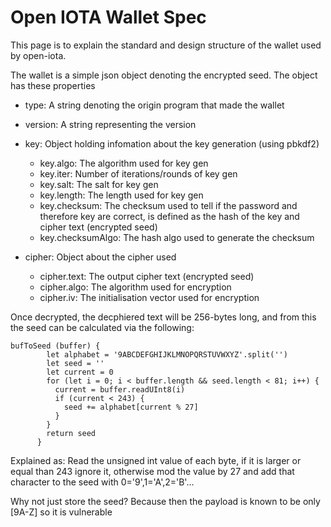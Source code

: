 # Open IOTA Wallet Spec

This page is to explain the standard and design structure of the wallet used by open-iota.

The wallet is a simple json object denoting the encrypted seed. The object has these properties

* type: A string denoting the origin program that made the wallet
* version: A string representing the version

* key: Object holding infomation about the key generation (using pbkdf2)
  * key.algo: The algorithm used for key gen
  * key.iter: Number of iterations/rounds of key gen
  * key.salt: The salt for key gen
  * key.length: The length used for key gen
  * key.checksum: The checksum used to tell if the password and therefore key are correct, is defined as the hash of the key and cipher text (encrypted seed)
  * key.checksumAlgo: The hash algo used to generate the checksum

* cipher: Object about the cipher used
  * cipher.text: The output cipher text (encrypted seed)
  * cipher.algo: The algorithm used for encryption
  * cipher.iv: The initialisation vector used for encryption

Once decrypted, the decphiered text will be 256-bytes long, and from this the seed can be calculated via the following:

```
bufToSeed (buffer) {
        let alphabet = '9ABCDEFGHIJKLMNOPQRSTUVWXYZ'.split('')
        let seed = ''
        let current = 0
        for (let i = 0; i < buffer.length && seed.length < 81; i++) {
          current = buffer.readUInt8(i)
          if (current < 243) {
            seed += alphabet[current % 27]
          }
        }
        return seed
      }
```

Explained as: Read the unsigned int value of each byte, if it is larger or equal than 243 ignore it, otherwise mod the value by 27 and add that character to the seed with 0='9',1='A',2='B'...

Why not just store the seed? Because then the payload is known to be only [9A-Z] so it is vulnerable 
